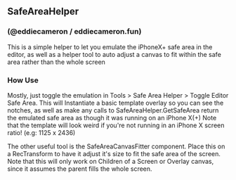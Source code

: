 ## SafeAreaHelper
### (@eddiecameron / eddiecameron.fun)

This is a simple helper to let you emulate the iPhoneX+ safe area in the editor, as well as a helper tool to auto adjust a canvas to fit within the safe area rather than the whole screen

### How Use
Mostly, just toggle the emulation in Tools > Safe Area Helper > Toggle Editor Safe Area.
This will Instantiate a basic template overlay so you can see the notches, as well as make any calls to SafeAreaHelper.GetSafeArea return the emulated safe area as though it was running on an iPhone X(+)
Note that the template will look weird if you're not running in an iPhone X screen ratio! (e.g: 1125 x 2436)

The other useful tool is the SafeAreaCanvasFitter component. Place this on a RecTransform to have it adjust it's size to fit the safe area of the screen. Note that this will only work on Children of a Screen or Overlay canvas, since it assumes the parent fills the whole screen.